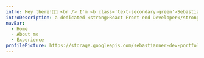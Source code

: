 ```yaml
---
intro: Hey there!👋🏻 <br /> I'm <b class='text-secondary-green'>Sebastian Mera</b>
introDescription: a dedicated <strong>React Front-end Developer</strong> from Colombia📍
navBar:
  - Home
  - About me
  - Experience
profilePicture: https://storage.googleapis.com/sebastianner-dev-portfolio-statics/avatar.jpg
---
```

